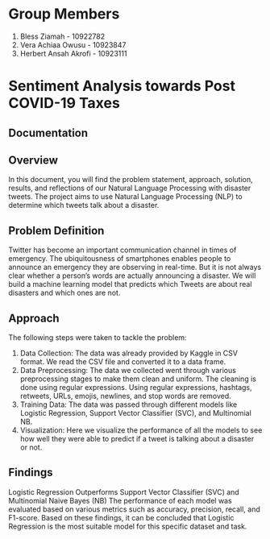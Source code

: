 # Group Members
1. Bless Ziamah - 10922782
2. Vera Achiaa Owusu - 10923847
3. Herbert Ansah Akrofi - 10923111

# Sentiment Analysis towards Post COVID-19 Taxes
## Documentation

## Overview
In this document, you will find the problem statement, approach, solution, results, and reflections of our Natural Language Processing with disaster tweets. The project aims to use Natural Language Processing (NLP) to determine which tweets talk about a disaster.

## Problem Definition
Twitter has become an important communication channel in times of emergency. The ubiquitousness of smartphones enables people to announce an emergency they are observing in real-time. But it is not always clear whether a person’s words are actually announcing a disaster. We will build a machine learning model that predicts which Tweets are about real disasters and which ones are not.

## Approach
The following steps were taken to tackle the problem:
1. Data Collection: The data was already provided by Kaggle in CSV format. We read the CSV file and converted it to a data frame.
2. Data Preprocessing: The data we collected went through various preprocessing stages to make them clean and uniform. The cleaning is done using regular expressions. Using regular expressions, hashtags, retweets, URLs, emojis, newlines, and stop words are removed.
3. Training Data: The data was passed through different models like Logistic Regression, Support Vector Classifier (SVC), and Multinomial NB.
4. Visualization: Here we visualize the performance of all the models to see how well they were able to predict if a tweet is talking about a disaster or not.

## Findings
Logistic Regression Outperforms Support Vector Classifier (SVC) and Multinomial Naive Bayes (NB)
The performance of each model was evaluated based on various metrics such as accuracy, precision, recall, and F1-score.
Based on these findings, it can be concluded that Logistic Regression is the most suitable model for this specific dataset and task.